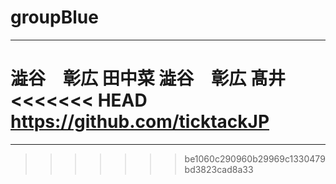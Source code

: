 # groupBlue

-----

澁谷　彰広
田中菜
澁谷　彰広
髙井
<<<<<<< HEAD
https://github.com/ticktackJP
=======

-----
>>>>>>> be1060c290960b29969c1330479bd3823cad8a33
